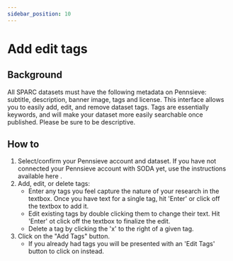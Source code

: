 ```yaml
---
sidebar_position: 10
---
```


# Add edit tags

## Background

All SPARC datasets must have the following metadata on Pennsieve: subtitle, description, banner image, tags and license. This interface allows you to easily add, edit, and remove dataset tags. Tags are essentially keywords, and will make your dataset more easily searchable once published. Please be sure to be descriptive.

## How to

1. Select/confirm your Pennsieve account and dataset. If you have not connected your Pennsieve account with SODA yet, use the instructions available here .
2. Add, edit, or delete tags:
   - Enter any tags you feel capture the nature of your research in the textbox. Once you have text for a single tag, hit 'Enter' or click off the textbox to add it.
   - Edit existing tags by double clicking them to change their text. Hit 'Enter' ot click off the textbox to finalize the edit.
   - Delete a tag by clicking the 'x' to the right of a given tag.
3. Click on the "Add Tags" button.
   - If you already had tags you will be presented with an 'Edit Tags' button to click on instead.
